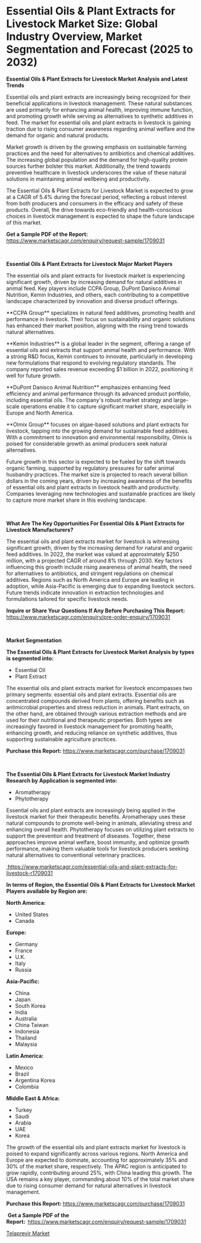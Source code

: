 <p><h1>Essential Oils & Plant Extracts for Livestock Market Size: Global Industry Overview, Market Segmentation and Forecast (2025 to 2032)</h1></p><p><strong>Essential Oils & Plant Extracts for Livestock Market Analysis and Latest Trends</strong></p>
<p><p>Essential oils and plant extracts are increasingly being recognized for their beneficial applications in livestock management. These natural substances are used primarily for enhancing animal health, improving immune function, and promoting growth while serving as alternatives to synthetic additives in feed. The market for essential oils and plant extracts in livestock is gaining traction due to rising consumer awareness regarding animal welfare and the demand for organic and natural products.</p><p>Market growth is driven by the growing emphasis on sustainable farming practices and the need for alternatives to antibiotics and chemical additives. The increasing global population and the demand for high-quality protein sources further bolster this market. Additionally, the trend towards preventive healthcare in livestock underscores the value of these natural solutions in maintaining animal wellbeing and productivity.</p><p>The Essential Oils & Plant Extracts for Livestock Market is expected to grow at a CAGR of 5.4% during the forecast period, reflecting a robust interest from both producers and consumers in the efficacy and safety of these products. Overall, the drive towards eco-friendly and health-conscious choices in livestock management is expected to shape the future landscape of this market.</p></p>
<p><strong>Get a Sample PDF of the Report:&nbsp;</strong> <a href="https://www.marketscagr.com/enquiry/request-sample/1709031?utm_campaign=3529&utm_medium=2&utm_source=Github&utm_content=ia&utm_term=27032025&utm_id=essential-oils-plant-extracts-for-livestock">https://www.marketscagr.com/enquiry/request-sample/1709031</a></p>
<p>&nbsp;</p>
<p><strong>Essential Oils & Plant Extracts for Livestock Major Market Players</strong></p>
<p><p>The essential oils and plant extracts for livestock market is experiencing significant growth, driven by increasing demand for natural additives in animal feed. Key players include CCPA Group, DuPont Danisco Animal Nutrition, Kemin Industries, and others, each contributing to a competitive landscape characterized by innovation and diverse product offerings.</p><p>**CCPA Group** specializes in natural feed additives, promoting health and performance in livestock. Their focus on sustainability and organic solutions has enhanced their market position, aligning with the rising trend towards natural alternatives.</p><p>**Kemin Industries** is a global leader in the segment, offering a range of essential oils and extracts that support animal health and performance. With a strong R&D focus, Kemin continues to innovate, particularly in developing new formulations that respond to evolving regulatory standards. The company reported sales revenue exceeding $1 billion in 2022, positioning it well for future growth.</p><p>**DuPont Danisco Animal Nutrition** emphasizes enhancing feed efficiency and animal performance through its advanced product portfolio, including essential oils. The company's robust market strategy and large-scale operations enable it to capture significant market share, especially in Europe and North America.</p><p>**Olmix Group** focuses on algae-based solutions and plant extracts for livestock, tapping into the growing demand for sustainable feed additives. With a commitment to innovation and environmental responsibility, Olmix is poised for considerable growth as animal producers seek natural alternatives.</p><p>Future growth in this sector is expected to be fueled by the shift towards organic farming, supported by regulatory pressures for safer animal husbandry practices. The market size is projected to reach several billion dollars in the coming years, driven by increasing awareness of the benefits of essential oils and plant extracts in livestock health and productivity. Companies leveraging new technologies and sustainable practices are likely to capture more market share in this evolving landscape.</p></p>
<p>&nbsp;</p>
<p><strong>What Are The Key Opportunities For Essential Oils & Plant Extracts for Livestock Manufacturers?</strong></p>
<p><p>The essential oils and plant extracts market for livestock is witnessing significant growth, driven by the increasing demand for natural and organic feed additives. In 2022, the market was valued at approximately $250 million, with a projected CAGR of around 8% through 2030. Key factors influencing this growth include rising awareness of animal health, the need for alternatives to antibiotics, and stringent regulations on chemical additives. Regions such as North America and Europe are leading in adoption, while Asia-Pacific is emerging due to expanding livestock sectors. Future trends indicate innovation in extraction technologies and formulations tailored for specific livestock needs.</p></p>
<p><strong>Inquire or Share Your Questions If Any Before Purchasing This Report:</strong> <a href="https://www.marketscagr.com/enquiry/pre-order-enquiry/1709031?utm_campaign=3529&utm_medium=2&utm_source=Github&utm_content=ia&utm_term=27032025&utm_id=essential-oils-plant-extracts-for-livestock">https://www.marketscagr.com/enquiry/pre-order-enquiry/1709031</a></p>
<p>&nbsp;</p>
<p><strong>Market Segmentation</strong></p>
<p><strong>The Essential Oils & Plant Extracts for Livestock Market Analysis by types is segmented into:</strong></p>
<p><ul><li>Essential Oil</li><li>Plant Extract</li></ul></p>
<p><p>The essential oils and plant extracts market for livestock encompasses two primary segments: essential oils and plant extracts. Essential oils are concentrated compounds derived from plants, offering benefits such as antimicrobial properties and stress reduction in animals. Plant extracts, on the other hand, are obtained through various extraction methods and are used for their nutritional and therapeutic properties. Both types are increasingly favored in livestock management for promoting health, enhancing growth, and reducing reliance on synthetic additives, thus supporting sustainable agriculture practices.</p></p>
<p><strong>Purchase this Report:&nbsp;</strong><a href="https://www.marketscagr.com/purchase/1709031?utm_campaign=3529&utm_medium=2&utm_source=Github&utm_content=ia&utm_term=27032025&utm_id=essential-oils-plant-extracts-for-livestock">https://www.marketscagr.com/purchase/1709031</a></p>
<p>&nbsp;</p>
<p><strong>The Essential Oils & Plant Extracts for Livestock Market Industry Research by Application is segmented into:</strong></p>
<p><ul><li>Aromatherapy</li><li>Phytotherapy</li></ul></p>
<p><p>Essential oils and plant extracts are increasingly being applied in the livestock market for their therapeutic benefits. Aromatherapy uses these natural compounds to promote well-being in animals, alleviating stress and enhancing overall health. Phytotherapy focuses on utilizing plant extracts to support the prevention and treatment of diseases. Together, these approaches improve animal welfare, boost immunity, and optimize growth performance, making them valuable tools for livestock producers seeking natural alternatives to conventional veterinary practices.</p></p>
<p><a href="https://www.marketscagr.com/essential-oils-and-plant-extracts-for-livestock-r1709031?utm_campaign=3529&utm_medium=2&utm_source=Github&utm_content=ia&utm_term=27032025&utm_id=essential-oils-plant-extracts-for-livestock">&nbsp;https://www.marketscagr.com/essential-oils-and-plant-extracts-for-livestock-r1709031</a></p>
<p><strong>In terms of Region, the Essential Oils & Plant Extracts for Livestock Market Players available by Region are:</strong></p>
<p>
    <p> <strong> North America: </strong>
        <ul>
            <li>United States</li>
            <li>Canada</li>
        </ul>
        </p> 
    <p> <strong> Europe: </strong>
        <ul>
            <li>Germany</li>
            <li>France</li>
            <li>U.K.</li>
            <li>Italy</li>
            <li>Russia</li>
        </ul>
        </p> 
    <p> <strong> Asia-Pacific: </strong>
        <ul>
            <li>China</li>
            <li>Japan</li>
            <li>South Korea</li>
            <li>India</li>
            <li>Australia</li>
            <li>China Taiwan</li>
            <li>Indonesia</li>
            <li>Thailand</li>
            <li>Malaysia</li>
        </ul>
        </p> 
    <p> <strong> Latin America: </strong>
        <ul>
            <li>Mexico</li>
            <li>Brazil</li>
            <li>Argentina Korea</li>
            <li>Colombia</li>
        </ul>
        </p> 
    <p> <strong> Middle East & Africa: </strong>
        <ul>
            <li>Turkey</li>
            <li>Saudi</li>
            <li>Arabia</li>
            <li>UAE</li>
            <li>Korea</li>
        </ul>
    </p>
    </p>
<p><p>The growth of the essential oils and plant extracts market for livestock is poised to expand significantly across various regions. North America and Europe are expected to dominate, accounting for approximately 35% and 30% of the market share, respectively. The APAC region is anticipated to grow rapidly, contributing around 25%, with China leading this growth. The USA remains a key player, commanding about 10% of the total market share due to rising consumer demand for natural alternatives in livestock management.</p></p>
<p><strong>Purchase this Report: </strong><a href="https://www.marketscagr.com/purchase/1709031?utm_campaign=3529&utm_medium=2&utm_source=Github&utm_content=ia&utm_term=27032025&utm_id=essential-oils-plant-extracts-for-livestock">https://www.marketscagr.com/purchase/1709031</a></p>
<p>&nbsp;<strong>Get a Sample PDF of the Report:&nbsp;&nbsp;</strong><a href="https://www.marketscagr.com/enquiry/request-sample/1709031?utm_campaign=3529&utm_medium=2&utm_source=Github&utm_content=ia&utm_term=27032025&utm_id=essential-oils-plant-extracts-for-livestock">https://www.marketscagr.com/enquiry/request-sample/1709031</a></p>
<p><strong></strong></p>
<p><p><a href="https://github.com/fabinbuddygc/Market-Research-Report-List-1/blob/main/telaprevir-market.md?utm_campaign=3529&utm_medium=2&utm_source=Github&utm_content=ia&utm_term=27032025&utm_id=essential-oils-plant-extracts-for-livestock">Telaprevir Market</a></p></p>